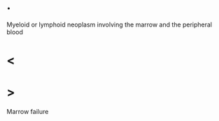 # .

Myeloid or lymphoid neoplasm involving the marrow and the peripheral blood

# <

# >

Marrow failure
